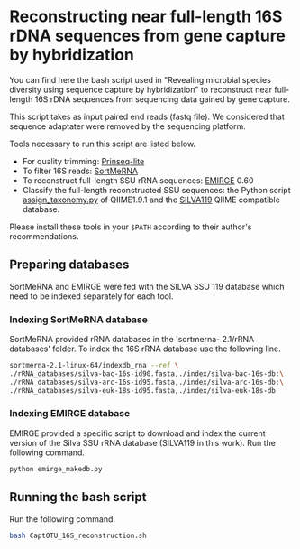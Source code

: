 # Reconstructing near full-length 16S rDNA sequences from gene capture by hybridization

You can find here the bash script used in "Revealing microbial species diversity using sequence capture by hybridization" to reconstruct near full-length 16S rDNA sequences from sequencing data gained by gene capture.

This script takes as input paired end reads (fastq file). We considered that sequence adaptater were removed by the sequencing platform.

Tools necessary to run this script are listed below.
- For quality trimming: <a class="reference external" href="https://github.com/uwb-linux/prinseq" target="_blank" rel="noopener noreferrer">Prinseq-lite</a>
- To filter 16S reads: <a class="reference external" href="https://bioinfo.lifl.fr/RNA/sortmerna/" target="_blank" rel="noopener noreferrer">SortMeRNA</a> 
- To reconstruct full-length SSU rRNA sequences: <a class="reference external" href="https://github.com/csmiller/EMIRGE" target="_blank" rel="noopener noreferrer">EMIRGE</a> 0.60
- Classify the full-length reconstructed SSU sequences: the Python script <a class="reference external" href="http://qiime.org/scripts/assign_taxonomy.html" target="_blank" rel="noopener noreferrer">assign_taxonomy.py</a> of QIIME1.9.1 and the <a class="reference external" href="https://www.arb-silva.de/download/archive/qiime" target="_blank" rel="noopener noreferrer">SILVA119</a> QIIME compatible database.

 Please install these tools in your ```$PATH``` according to their author's recommendations.
## Preparing databases

SortMeRNA and EMIRGE were fed with the SILVA SSU 119 database which need to be indexed separately for each tool.

### Indexing SortMeRNA database

SortMeRNA provided rRNA databases in the 'sortmerna- 2.1/rRNA databases' folder.
To index the 16S rRNA database use the following line.

```bash
sortmerna-2.1-linux-64/indexdb_rna --ref \
./rRNA_databases/silva-bac-16s-id90.fasta,./index/silva-bac-16s-db:\
./rRNA_databases/silva-arc-16s-id95.fasta,./index/silva-arc-16s-db:\
./rRNA_databases/silva-euk-18s-id95.fasta,./index/silva-euk-18s-db
```

### Indexing EMIRGE database

EMIRGE provided a specific script to download and index the current version of the Silva SSU rRNA database (SILVA119 in this work).
Run the following command.

```bash
python emirge_makedb.py
```

## Running the bash script

Run the following command.

```bash
bash CaptOTU_16S_reconstruction.sh
```

